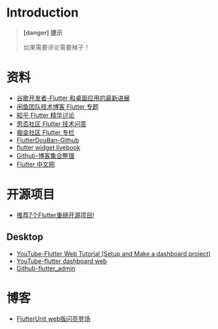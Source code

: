 # Introduction

> **[danger] 提示**
>
> 如果需要评论需要梯子！

# 资料

* [谷歌开发者-Flutter 和桌面应用的最新进展](https://mp.weixin.qq.com/s/AfgT7jqv4m0YjFRIF5HhbA)
* [闲鱼团队技术博客 Flutter 专题](https://www.yuque.com/xytech/flutter/)
* [知乎 Flutter 精华讨论](https://www.zhihu.com/topic/20172123/top-answers)
* [思否社区 Flutter 技术问答](https://segmentfault.com/t/flutter)
* [掘金社区 Flutter 专栏](https://juejin.im/tag/Flutter)
* [FlutterDouBan-Github](https://github.com/kaina404/FlutterDouBan)
* [flutter widget livebook](https://flutter-widget.live/basics/introduction)
* [Github-博客集合整理](https://github.com/crazycodeboy/awesome-flutter-cn)
* [Flutter 中文网](https://book.flutterchina.club/)

# 开源项目

* [推荐7个Flutter重磅开源项目!](https://segmentfault.com/a/1190000023237473?utm_source=tag-newest)

## Desktop

* [YouTube-Flutter Web Tutorial (Setup and Make a dashboard project)](https://www.youtube.com/watch?v=O78Y80gSjTg&t=887s)
* [YouTube-flutter dashboard web](https://www.youtube.com/results?search_query=flutter+dashboard+web)
* [Github-flutter_admin](https://github.com/cairuoyu/flutter_admin)

# 博客

* [FlutterUnit web版闪亮登场](https://juejin.im/post/6859888713980182541)
